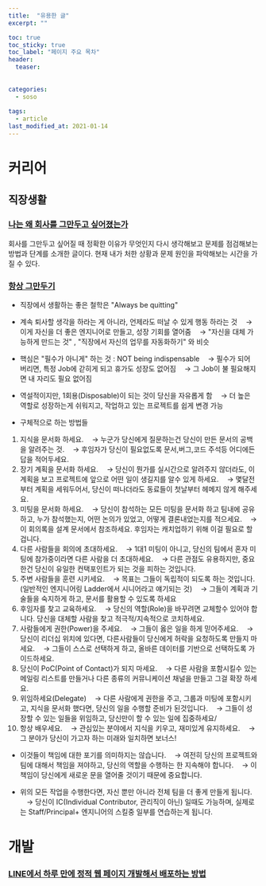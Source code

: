 ```yaml
---
title:  "유용한 글"
excerpt: ""

toc: true
toc_sticky: true
toc_label: "페이지 주요 목차"
header:
  teaser: 
  
  
categories:
  - soso
  
tags:
  - article
last_modified_at: 2021-01-14
---
```


# 커리어

## 직장생활

### [나는 왜 회사를 그만두고 싶어졌는가](https://dvdprime.com/g2/bbs/board.php?bo_table=comm&wr_id=9686290)

회사를 그만두고 싶어질 때 정확한 이유가 무엇인지 다시 생각해보고 문제를 점검해보는 방법과 단계를 소개한 글이다. 현재 내가 처한 상황과 문제 원인을 파악해보는 시간을 가질 수 있다.

### [항상 그만두기](https://jmmv.dev/2021/04/always-be-quitting.html)

	
- 직장에서 생활하는 좋은 철학은 "Always be quitting"
- 계속 퇴사할 생각을 하라는 게 아니라, 언제라도 떠날 수 있게 행동 하라는 것
ㅤ→ 이게 자신을 더 좋은 엔지니어로 만들고, 성장 기회를 열어줌
ㅤ→ "자신을 대체 가능하게 만드는 것" , "직장에서 자신의 업무를 자동화하기" 와 비슷

- 핵심은 "필수가 아니게" 하는 것 : NOT being indispensable
ㅤ→ 필수가 되어 버리면, 특정 Job에 갇히게 되고 휴가도 성장도 없어짐
ㅤ→ 그 Job이 불 필요해지면 내 자리도 필요 없어짐

- 역설적이지만, 1회용(Disposable)이 되는 것이 당신을 자유롭게 함
ㅤ→ 더 높은 역할로 성장하는게 쉬워지고, 작업하고 있는 프로젝트를 쉽게 변경 가능

- 구체적으로 하는 방법들

1. 지식을 문서화 하세요.
ㅤ→ 누군가 당신에게 질문하는건 당신이 만든 문서의 공백을 알려주는 것.
ㅤ→ 후임자가 당신이 필요없도록 문서,버그,코드 주석등 어디에든 답을 적어두세요.
2. 장기 계획을 문서화 하세요.
ㅤ→ 당신이 뭔가를 실시간으로 알려주지 않더라도, 이 계획을 보고 프로젝트에 앞으로 어떤 일이 생길지를 알수 있게 하세요.
ㅤ→ 몇달전 부터 계획을 세워두어서, 당신이 떠나더라도 동료들이 첫날부터 헤메지 않게 해주세요.
3. 미팅을 문서화 하세요.
ㅤ→ 당신이 참석하는 모든 미팅을 문서화 하고 팀내에 공유하고, 누가 참석했는지, 어떤 논의가 있었고, 어떻게 결론내었는지를 적으세요.
ㅤ→ 이 회의록을 설계 문서에서 참조하세요. 후임자는 캐치업하기 위해 이걸 필요로 할겁니다.
4. 다른 사람들을 회의에 초대하세요.
ㅤ→ 1대1 미팅이 아니고, 당신의 팀에서 혼자 미팅에 참가중이라면 다른 사람을 더 초대하세요.
ㅤ→ 다른 관점도 유용하지만, 중요한건 당신이 유일한 컨택포인트가 되는 것을 피하는 것입니다.
5. 주변 사람들을 훈련 시키세요.
ㅤ→ 목표는 그들이 독립적이 되도록 하는 것입니다. (일반적인 엔지니어링 Ladder에서 시니어라고 얘기되는 것)
ㅤ→ 그들이 계획과 기술들을 숙지하게 하고, 문서를 활용할 수 있도록 하세요
6. 후임자를 찾고 교육하세요.
ㅤ→ 당신의 역할(Role)을 바꾸려면 교체할수 있어야 합니다. 당신을 대체할 사람을 찾고 적극적/지속적으로 코치하세요.
7. 사람들에게 권한(Power)을 주세요.
ㅤ→ 그들이 옳은 일을 하게 믿어주세요.
ㅤ→ 당신이 리더십 위치에 있다면, 다른사람들이 당신에게 허락을 요청하도록 만들지 마세요.
ㅤ→ 그들이 스스로 선택하게 하고, 올바른 데이터를 기반으로 선택하도록 가이드하세요.
8. 당신이 PoC(Point of Contact)가 되지 마세요.
ㅤ→ 다른 사람을 포함시킬수 있는 메일링 리스트를 만들거나 다른 종류의 커뮤니케이션 채널을 만들고 그걸 확장 하세요.
9. 위임하세요(Delegate)
ㅤ→ 다른 사람에게 권한을 주고, 그룹과 미팅에 포함시키고, 지식을 문서화 했다면, 당신의 일을 수행할 준비가 된것입니다.
ㅤ→ 그들이 성장할 수 있는 일들을 위임하고, 당신만이 할 수 있는 일에 집중하세요/
10. 항상 배우세요.
ㅤ→ 관심있는 분야에서 지식을 키우고, 재미있게 유지하세요.
ㅤ→ 그 분야가 당신이 가고자 하는 미래와 일치하면 보너스!

- 이것들이 책임에 대한 포기를 의미하지는 않습니다.
ㅤ→ 여전히 당신의 프로젝트와 팀에 대해서 책임을 져야하고, 당신의 역할을 수행하는 한 지속해야 합니다.
ㅤ→ 이 책임이 당신에게 새로운 문을 열어줄 것이기 때문에 중요합니다.

- 위의 모든 작업을 수행한다면, 자신 뿐만 아니라 전체 팀을 더 좋게 만들게 됩니다.
ㅤ→ 당신이 IC(Individual Contributor, 관리직이 아닌) 일때도 가능하며, 실제로는 Staff/Principal+ 엔지니어의 스킬중 일부를 연습하는게 됩니다.

# 개발

### [LINE에서 하루 만에 정적 웹 페이지 개발해서 배포하는 방법](https://engineering.linecorp.com/ko/blog/how-to-quickly-develop-static-pages-in-line/)


